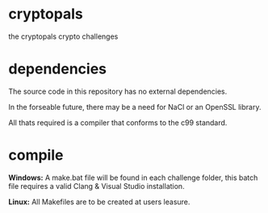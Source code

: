 # cryptopals
the cryptopals crypto challenges

# dependencies
The source code in this repository has no external dependencies.

In the forseable future, there may be a need for NaCl or an OpenSSL library.

All thats required is a compiler that conforms to the c99 standard.

# compile
__Windows:__ A make.bat file will be found in each challenge folder, this batch file requires a valid Clang & Visual Studio installation.

__Linux:__ All Makefiles are to be created at users leasure.
